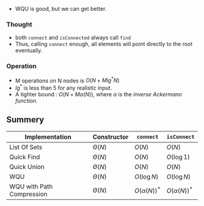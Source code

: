 - WQU is good, but we can get better.

### Thought
- both `connect` and `isConnected` always call `find`
- Thus, calling `connect` enough, all elements will point directly to the root eventually.

### Operation
- M operations on N nodes is $O(N + M lg^* N)$ 
- $lg^*$ is less than 5 for any realistic input.
- A tighter bound : $O(N + M \alpha (N))$, where $\alpha$ is the *inverse Ackermann function*.

## Summery

| Implementation | Constructor      | `connect`        | `isConnect`      |
| -------------- | ---------------- | ---------------- | ---------------- |
| List Of Sets   | $\Theta(N)$ | $O(N)$      | $O(N)$      |
| Quick Find     | $\Theta(N)$ | $O(N)$ | $O(\log 1)$ |
| Quick Union    | $\Theta(N)$ | $O(N)$           | $O(N)$           |
| WQU            | $\Theta(N)$      | $O(\log N)$ | $O(\log N)$                  |
| WQU with Path Compression | $\Theta(N)$ | $O(\alpha (N))^*$ |     $O(\alpha (N))^*$             |
